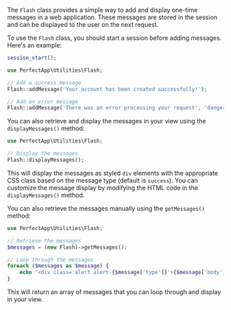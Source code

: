 The `Flash` class provides a simple way to add and display one-time messages in a web application. These messages are stored in the session and can be displayed to the user on the next request.

To use the `Flash` class, you should start a session before adding messages. Here's an example:

```php
session_start();

use PerfectApp\Utilities\Flash;

// Add a success message
Flash::addMessage('Your account has been created successfully!');

// Add an error message
Flash::addMessage('There was an error processing your request', 'danger');
```

You can also retrieve and display the messages in your view using the `displayMessages()` method:

```php
use PerfectApp\Utilities\Flash;

// Display the messages
Flash::displayMessages();

```

This will display the messages as styled `div` elements with the appropriate CSS class based on the message type (default is `success`). You can customize the message display by modifying the HTML code in the `displayMessages()` method.

You can also retrieve the messages manually using the `getMessages()` method:

```php
use PerfectApp\Utilities\Flash;

// Retrieve the messages
$messages = (new Flash)->getMessages();

// Loop through the messages
foreach ($messages as $message) {
    echo "<div class='alert alert-{$message['type']}'>{$message['body']}</div>";
}

```

This will return an array of messages that you can loop through and display in your view.